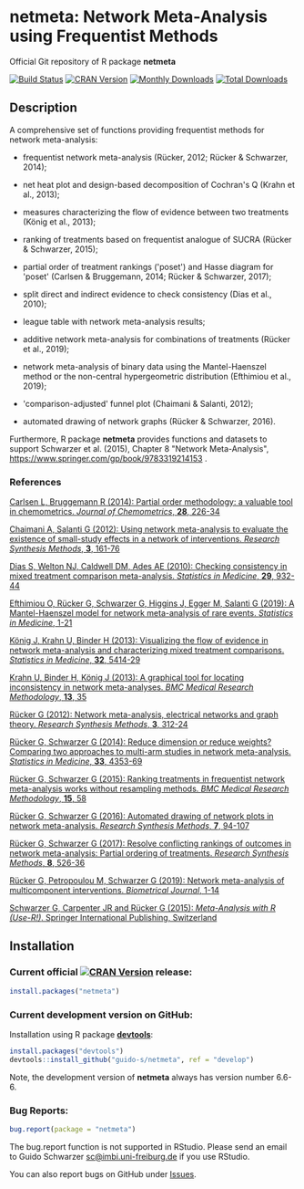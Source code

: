 # netmeta: Network Meta-Analysis using Frequentist Methods
Official Git repository of R package **netmeta**

[![Build Status](https://travis-ci.org/guido-s/netmeta.svg?branch=master)](https://travis-ci.org/guido-s/netmeta)
[![CRAN Version](http://www.r-pkg.org/badges/version/netmeta)](https://cran.r-project.org/package=netmeta)
[![Monthly Downloads](http://cranlogs.r-pkg.org/badges/netmeta)](http://cranlogs.r-pkg.org/badges/netmeta)
[![Total Downloads](http://cranlogs.r-pkg.org/badges/grand-total/netmeta)](http://cranlogs.r-pkg.org/badges/grand-total/netmeta)


## Description

A comprehensive set of functions providing frequentist methods for
network meta-analysis:

  - frequentist network meta-analysis (Rücker, 2012; Rücker &
    Schwarzer, 2014);

  - net heat plot and design-based decomposition of Cochran's Q (Krahn
    et al., 2013);

  - measures characterizing the flow of evidence between two
    treatments (König et al., 2013);

  - ranking of treatments based on frequentist analogue of SUCRA
    (Rücker & Schwarzer, 2015);

  - partial order of treatment rankings ('poset') and Hasse diagram
    for 'poset' (Carlsen & Bruggemann, 2014; Rücker & Schwarzer,
    2017);

  - split direct and indirect evidence to check consistency (Dias et
    al., 2010);

  - league table with network meta-analysis results;

  - additive network meta-analysis for combinations of treatments
    (Rücker et al., 2019);

  - network meta-analysis of binary data using the Mantel-Haenszel
    method or the non-central hypergeometric distribution (Efthimiou
    et al., 2019);

  - 'comparison-adjusted' funnel plot (Chaimani & Salanti, 2012);

  - automated drawing of network graphs (Rücker & Schwarzer, 2016).

Furthermore, R package **netmeta** provides functions and datasets to
support Schwarzer et al. (2015), Chapter 8 "Network Meta-Analysis",
https://www.springer.com/gp/book/9783319214153 .

### References

[Carlsen L, Bruggemann R (2014): Partial order methodology: a valuable tool in chemometrics. *Journal of Chemometrics*, **28**, 226-34](https://scholar.google.com/scholar?q=Partial+order+methodology%3A+a+valuable+tool+in+chemometrics)

[Chaimani A, Salanti G (2012): Using network meta-analysis to evaluate the existence of small-study effects in a network of interventions. *Research Synthesis Methods*, **3**, 161-76](https://scholar.google.com/scholar?q=Chaimani+Salanti+Using+network+meta-analysis+to+evaluate+the+existence+of+small-study+effects+in+a+network+of+interventions)

[Dias S, Welton NJ, Caldwell DM, Ades AE (2010): Checking consistency in mixed treatment comparison meta-analysis. *Statistics in Medicine*, **29**, 932-44](https://scholar.google.com/scholar?q=Checking+consistency+in+mixed+treatment+comparison+meta-analysis)

[Efthimiou O, Rücker G, Schwarzer G, Higgins J, Egger M, Salanti G
(2019): A Mantel-Haenszel model for network meta-analysis of rare
events. *Statistics in Medicine*, 1-21](https://scholar.google.com/scholar?q=Efthimiou+Rücker+Schwarzer+Higgins+Egger+Salanti+2019+Mantel-Haenszel+model)

[König J, Krahn U, Binder H (2013): Visualizing the flow of evidence in network meta-analysis and characterizing mixed treatment comparisons. *Statistics in Medicine*, **32**, 5414-29](https://scholar.google.com/scholar?q=König+Krahn+Binder+2013+Visualizing+the+flow+of+evidence+in+network+meta-analysis+and+characterizing+mixed+treatment+comparisons)

[Krahn U, Binder H, König J (2013): A graphical tool for locating inconsistency in network meta-analyses. *BMC Medical Research Methodology*, **13**, 35](https://scholar.google.com/scholar?q=Krahn+Binder+König+2013+A+graphical+tool+for+locating+inconsistency+in+network+meta-analyses)

[Rücker G (2012): Network meta-analysis, electrical networks and graph theory. *Research Synthesis Methods*, **3**, 312-24](https://scholar.google.com/scholar?q=Rücker+2012+Network+meta-analysis+electrical+networks+and+graph+theory)

[Rücker G, Schwarzer G (2014): Reduce dimension or reduce weights? Comparing two approaches to multi-arm studies in network meta-analysis. *Statistics in Medicine*, **33**, 4353-69](https://scholar.google.com/scholar?q=Rücker+Schwarzer+2014+Reduce+dimension+or+reduce+weights)

[Rücker G, Schwarzer G (2015): Ranking treatments in frequentist network meta-analysis works without resampling methods. *BMC Medical Research Methodology*, **15**, 58](https://scholar.google.com/scholar?q=Rücker+Schwarzer+2015+Ranking+treatments+in+frequentist+network+meta-analysis+works+without+resampling+methods)

[Rücker G, Schwarzer G (2016): Automated drawing of network plots in network meta-analysis. *Research Synthesis Methods*, **7**, 94-107](https://scholar.google.com/scholar?q=Rücker+Schwarzer+2016+Automated+drawing+of+network+plots+in+network+meta-analysis)

[Rücker G, Schwarzer G (2017): Resolve conflicting rankings of outcomes in network meta-analysis: Partial ordering of treatments. *Research Synthesis Methods*, **8**, 526-36](https://scholar.google.com/scholar?q=Rücker+Schwarzer+2017+resolve+conflicting+rankings+of+outcomes+in+network+meta-analysis)

[Rücker G, Petropoulou M, Schwarzer G (2019): Network meta-analysis of multicomponent interventions. *Biometrical Journal*, 1-14](https://scholar.google.com/scholar?q=Rücker+Schwarzer+Petropoulou+2019+Network+meta-analysis+of+multicomponent+interventions)

[Schwarzer G, Carpenter JR and Rücker G (2015): *Meta-Analysis with R (Use-R!)*. Springer International Publishing, Switzerland](http://www.springer.com/gp/book/9783319214153)



## Installation

### Current official [![CRAN Version](http://www.r-pkg.org/badges/version/netmeta)](https://cran.r-project.org/package=netmeta) release:
```r
install.packages("netmeta")
```

### Current development version on GitHub:

Installation using R package
[**devtools**](https://cran.r-project.org/package=devtools):
```r
install.packages("devtools")
devtools::install_github("guido-s/netmeta", ref = "develop")
```

Note, the development version of **netmeta** always has version number
6.6-6.


### Bug Reports:

```r
bug.report(package = "netmeta")
```

The bug.report function is not supported in RStudio. Please send an
email to Guido Schwarzer <sc@imbi.uni-freiburg.de> if you use RStudio.

You can also report bugs on GitHub under [Issues](https://github.com/guido-s/netmeta/issues).
